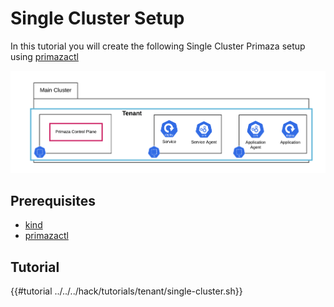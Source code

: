 # Single Cluster Setup

In this tutorial you will create the following Single Cluster Primaza setup using [primazactl](https://github.com/primaza/primazactl)

![image](../../imgs/tenant-single-cluster-view.png)

## Prerequisites

* [kind](https://github.com/kubernetes-sigs/kind)
* [primazactl](https://github.com/primaza/primazactl)

## Tutorial

{{#tutorial ../../../hack/tutorials/tenant/single-cluster.sh}}
